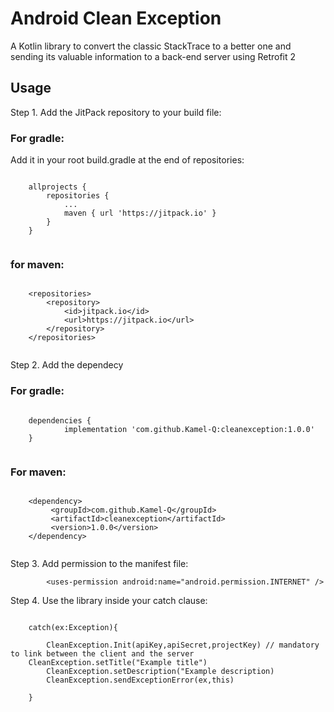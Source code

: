 # Android Clean Exception

A Kotlin library to convert the classic StackTrace to a better one and sending its valuable information to a back-end server using Retrofit 2

## Usage

Step 1. Add the JitPack repository to your build file:

### For gradle:
Add it in your root build.gradle at the end of repositories:
~~~

	allprojects {
		repositories {
			...
			maven { url 'https://jitpack.io' }
		}
	}
  
~~~

### for maven:

~~~

	<repositories>
		<repository>
		    <id>jitpack.io</id>
		    <url>https://jitpack.io</url>
		</repository>
	</repositories>
  
~~~

Step 2. Add the dependecy

### For gradle:

~~~

	dependencies {
	        implementation 'com.github.Kamel-Q:cleanexception:1.0.0'
	}
  
~~~

### For maven:

~~~

	<dependency>
		 <groupId>com.github.Kamel-Q</groupId>
	 	 <artifactId>cleanexception</artifactId>
		 <version>1.0.0</version>
	</dependency>
  
~~~


Step 3. Add permission to the manifest file:

~~~
    	<uses-permission android:name="android.permission.INTERNET" />
~~~

Step 4. Use the library inside your catch clause:


~~~

    catch(ex:Exception){
    
    	CleanException.Init(apiKey,apiSecret,projectKey) // mandatory to link between the client and the server
   	CleanException.setTitle("Example title")
    	CleanException.setDescription("Example description)
    	CleanException.sendExceptionError(ex,this)
	
    }
    
~~~
